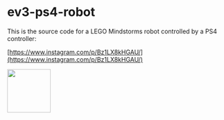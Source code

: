 # ev3-ps4-robot
This is the source code for a LEGO Mindstorms robot controlled by a PS4 controller: 

[https://www.instagram.com/p/Bz1LX8kHGAU/](https://www.instagram.com/p/Bz1LX8kHGAU/)

<a href="https://codeadam.ca">
<img src="https://codeadam.ca/images/code-block.png" width="100">
</a>
